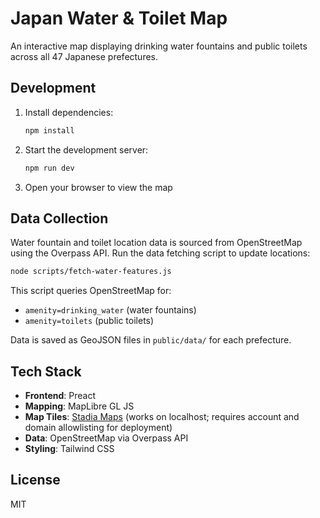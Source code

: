 # Japan Water & Toilet Map

An interactive map displaying drinking water fountains and public toilets across all 47 Japanese prefectures.

## Development

1. Install dependencies:
   ```bash
   npm install
   ```

2. Start the development server:
   ```bash
   npm run dev
   ```

3. Open your browser to view the map

## Data Collection

Water fountain and toilet location data is sourced from OpenStreetMap using the Overpass API. Run the data fetching script to update locations:

```bash
node scripts/fetch-water-features.js
```

This script queries OpenStreetMap for:
- `amenity=drinking_water` (water fountains)
- `amenity=toilets` (public toilets)

Data is saved as GeoJSON files in `public/data/` for each prefecture.

## Tech Stack

- **Frontend**: Preact
- **Mapping**: MapLibre GL JS
- **Map Tiles**: [Stadia Maps](https://stadiamaps.com/products/maps/) (works on localhost; requires account and domain allowlisting for deployment)
- **Data**: OpenStreetMap via Overpass API
- **Styling**: Tailwind CSS

## License

MIT
